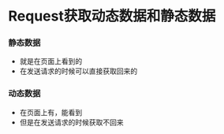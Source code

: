 # Request获取动态数据和静态数据







### 静态数据

- 就是在页面上看到的
- 在发送请求的时候可以直接获取回来的





### 动态数据

- 在页面上有，能看到
- 但是在发送请求的时候获取不回来